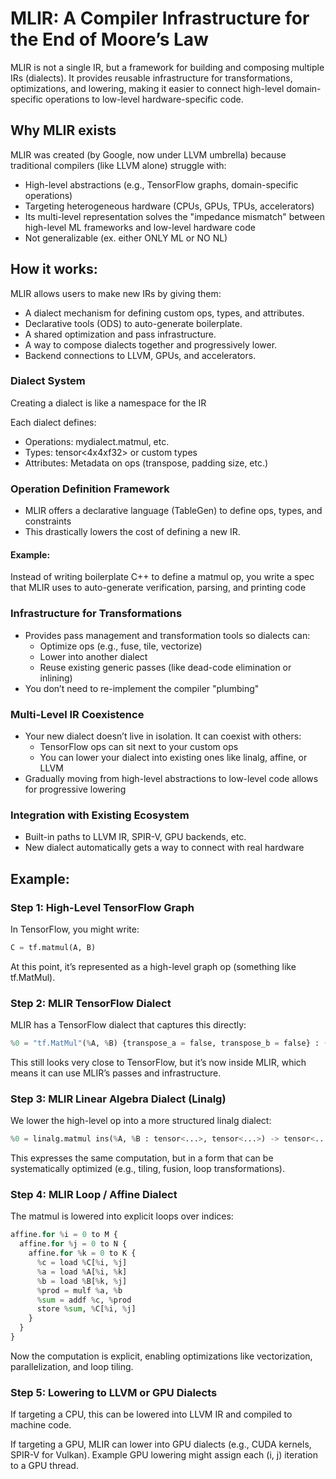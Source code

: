 # MLIR: A Compiler Infrastructure for the End of Moore’s Law

MLIR is not a single IR, but a framework for building and composing multiple IRs (dialects). It provides reusable infrastructure for transformations, optimizations, and lowering, making it easier to connect high-level domain-specific operations to low-level hardware-specific code.

## Why MLIR exists

MLIR was created (by Google, now under LLVM umbrella) because traditional compilers (like LLVM alone) struggle with:
- High-level abstractions (e.g., TensorFlow graphs, domain-specific operations)
- Targeting heterogeneous hardware (CPUs, GPUs, TPUs, accelerators)
- Its multi-level representation solves the "impedance mismatch" between high-level ML frameworks and low-level hardware code
- Not generalizable (ex. either ONLY ML or NO NL)

## How it works:

MLIR allows users to make new IRs by giving them:
- A dialect mechanism for defining custom ops, types, and attributes.
- Declarative tools (ODS) to auto-generate boilerplate.
- A shared optimization and pass infrastructure.
- A way to compose dialects together and progressively lower.
- Backend connections to LLVM, GPUs, and accelerators.

### Dialect System

Creating a dialect is like a namespace for the IR

Each dialect defines:
- Operations: mydialect.matmul, etc.
- Types: tensor<4x4xf32> or custom types
- Attributes: Metadata on ops (transpose, padding size, etc.)

### Operation Definition Framework

- MLIR offers a declarative language (TableGen) to define ops, types, and constraints
- This drastically lowers the cost of defining a new IR.

#### Example:

Instead of writing boilerplate C++ to define a matmul op, you write a spec that MLIR uses to auto-generate verification, parsing, and printing code

### Infrastructure for Transformations

- Provides pass management and transformation tools so dialects can:
    - Optimize ops (e.g., fuse, tile, vectorize)
    - Lower into another dialect
    - Reuse existing generic passes (like dead-code elimination or inlining)
- You don’t need to re-implement the compiler "plumbing"

### Multi-Level IR Coexistence

- Your new dialect doesn’t live in isolation. It can coexist with others:
    - TensorFlow ops can sit next to your custom ops
    - You can lower your dialect into existing ones like linalg, affine, or LLVM
- Gradually moving from high-level abstractions to low-level code allows for progressive lowering

### Integration with Existing Ecosystem

- Built-in paths to LLVM IR, SPIR-V, GPU backends, etc.
- New dialect automatically gets a way to connect with real hardware

## Example:

### Step 1: High-Level TensorFlow Graph

In TensorFlow, you might write:
```python
C = tf.matmul(A, B)
```

At this point, it’s represented as a high-level graph op (something like tf.MatMul).

### Step 2: MLIR TensorFlow Dialect

MLIR has a TensorFlow dialect that captures this directly:

```python
%0 = "tf.MatMul"(%A, %B) {transpose_a = false, transpose_b = false} : (tensor<...>, tensor<...>) -> tensor<...>
```

This still looks very close to TensorFlow, but it’s now inside MLIR, which means it can use MLIR’s passes and infrastructure.

### Step 3: MLIR Linear Algebra Dialect (Linalg)

We lower the high-level op into a more structured linalg dialect:

```python
%0 = linalg.matmul ins(%A, %B : tensor<...>, tensor<...>) -> tensor<...>
```

This expresses the same computation, but in a form that can be systematically optimized (e.g., tiling, fusion, loop transformations).

### Step 4: MLIR Loop / Affine Dialect

The matmul is lowered into explicit loops over indices:
```python
affine.for %i = 0 to M {
  affine.for %j = 0 to N {
    affine.for %k = 0 to K {
      %c = load %C[%i, %j]
      %a = load %A[%i, %k]
      %b = load %B[%k, %j]
      %prod = mulf %a, %b
      %sum = addf %c, %prod
      store %sum, %C[%i, %j]
    }
  }
}
```

Now the computation is explicit, enabling optimizations like vectorization, parallelization, and loop tiling.

### Step 5: Lowering to LLVM or GPU Dialects

If targeting a CPU, this can be lowered into LLVM IR and compiled to machine code.

If targeting a GPU, MLIR can lower into GPU dialects (e.g., CUDA kernels, SPIR-V for Vulkan). Example GPU lowering might assign each (i, j) iteration to a GPU thread.